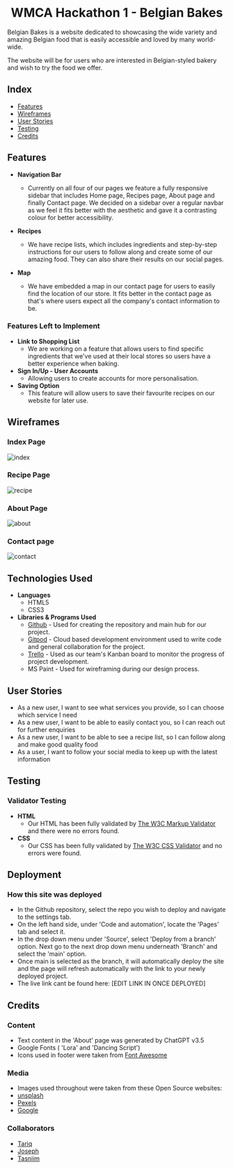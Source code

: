 <h1 align="center">WMCA Hackathon 1 - Belgian Bakes</h1>

Belgian Bakes is a website dedicated to showcasing the wide variety and amazing Belgian food that is easily accessible and loved by many world-wide.

The website will be for users who are interested in Belgian-styled bakery and wish to try the food we offer.

## Index 
* [Features](#features)
* [Wireframes](#wireframes)
* [User Stories](#user-stories)
* [Testing](#testing)
* [Credits](#credits)

## Features
- __Navigation Bar__
    - Currently on all four of our pages we feature a fully responsive sidebar that includes Home page, Recipes page, About page and finally Contact page. We decided on a sidebar over a regular navbar as we feel it fits better with the aesthetic and gave it a contrasting colour for better accessibility.

- __Recipes__
    - We have recipe lists, which includes ingredients and step-by-step instructions for our users to follow along and create some of our amazing food. They can also share their results on our social pages.

- __Map__
    - We have embedded a map in our contact page for users to easily find the location of our store. It fits better in the contact page as that's where users expect all the company's contact information to be.

### Features Left to Implement
- __Link to Shopping List__
    - We are working on a feature that allows users to find specific ingredients that we've used at their local stores so users have a better experience when baking.
- __Sign In/Up - User Accounts__
    - Allowing users to create accounts for more personalisation.
- __Saving Option__
    - This feature will allow users to save their favourite recipes on our website for later use.

## Wireframes

### Index Page
![index](/assets/images/Belgian%20bakes%20home.png)
### Recipe Page
![recipe](/assets/images/belgian%20bakes%20recipe.png)
### About Page
![about](/assets/images/belgian%20bakes%20about.jpg)
### Contact page
![contact](/assets/images/belgian%20bakes%20contact.png)

## Technologies Used
- __Languages__
    - HTML5
    - CSS3
- __Libraries & Programs Used__
    - [Github](https://github.com/) - Used for creating the repository and main hub for our project.
    - [Gitpod](https://www.gitpod.io/) - Cloud based development environment used to write code and general collaboration for the project.
    - [Trello](https://trello.com/) - Used as our team's Kanban board to monitor the progress of project development.
    - MS Paint - Used for wireframing during our design process.

## User Stories
- As a new user, I want to see what services you provide, so I can choose which service I need
- As a new user, I want to be able to easily contact you, so I can reach out for further enquiries
- As a new user, I want to be able to see a recipe list, so I can follow along and make good quality food
- As a user, I want to follow your social media to keep up with the latest information

## Testing 

### Validator Testing
- __HTML__
    - Our HTML has been fully validated by [The W3C Markup Validator](https://validator.w3.org/#validate_by_input) and there were no errors found.
- __CSS__
    - Our CSS has been fully validated by [The W3C CSS Validator](https://jigsaw.w3.org/css-validator/) and no errors were found.

## Deployment
### How this site was deployed
- In the Github repository, select the repo you wish to deploy and navigate to the settings tab.
- On the left hand side, under 'Code and automation', locate the 'Pages' tab and select it.
- In the drop down menu under 'Source', select 'Deploy from a branch' option. Next go to the next drop down menu underneath 'Branch' and select the 'main' option.
- Once main is selected as the branch, it will automatically deploy the site and the page will refresh automatically with the link to your newly deployed project.
- The live link cant be found here: [EDIT LINK IN ONCE DEPLOYED]

## Credits

### Content
- Text content in the 'About' page was generated by ChatGPT v3.5
- Google Fonts ( 'Lora' and 'Dancing Script')
- Icons used in footer were taken from [Font Awesome](https://fontawesome.com/)

### Media 
- Images used throughout were taken from  these Open Source websites:
- [unsplash](https://unsplash.com/) 
- [Pexels](https://www.pexels.com/) 
- [Google](https://www.google.co.uk/)

### Collaborators 
- [Tariq](https://github.com/Tariq-845)
- [Joseph](https://github.com/jomazzei)
- [Tasniim](https://github.com/Tasniim5)
